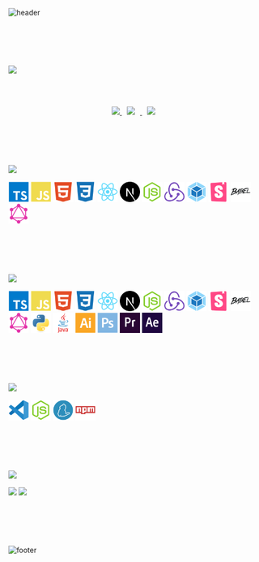 <!--Header-->
![header](https://capsule-render.vercel.app/api?type=slice&color=ff0000&height=300&section=header&text=Asi%20Hub&rotate=20&fontSize=70&fontAlign=75&fontAlignY=15&fontColor=ffffff&animation=blink)

<br><br><br><br>

<img src="https://capsule-render.vercel.app/api?type=rect&color=ffffff&height=80&section=header&text=Hello%20there&rotate=0&fontSize=30&fontAlign=22&fontAlignY=50&fontColor=ff0000&animation=fadeIn" />

<br><br>

<p align="center">
  <a href="https://hits.seeyoufarm.com">
    <img src="https://hits.seeyoufarm.com/api/count/incr/badge.svg?url=https%3A%2F%2Fgithub.com%2FHanui-Asi&count_bg=%23FF0000&title_bg=%23FF0000&icon=riotgames.svg&icon_color=%23FFFFFF&title=Watch&edge_flat=false" />
  </a>
  <a href="https://instagram.com/hanui_asi">
      <img 
          src="http://img.shields.io/badge/-Instagram-black?style=flat&logo=Instagram&link=https://instagram.com/hanui_asi/"
          style="height : auto; margin-left : 10px; margin-right : 10px;"/>
  </a>
  <a href="mailto:l.lise413@gmail.com">
      <img 
          src="https://img.shields.io/badge/l.lise413@gmail.com-d14836?style=flat-square&logo=Gmail&logoColor=white&link=mailto:l.lise413@gmail.com"
          style="height : auto; margin-left : 10px; margin-right : 10px;"/>
  </a>
</p>

<br><br><br><br>


<!--Skill----------------------------------------------------------------------------------------------->
<img src="https://capsule-render.vercel.app/api?type=rect&color=ff0000&height=40&section=header&text=Skills&rotate=0&fontSize=30&fontAlign=6.5&fontAlignY=50&fontColor=ffffff&animation=fadeIn" />

<p align="left">
  <!--TypeScipt-->
  <img src="https://github.com/devicons/devicon/blob/master/icons/typescript/typescript-plain.svg" title="TypeScript" **alt="TypeScript" width="40" height="40"/>
  <!--JavaScript-->
  <img src="https://github.com/devicons/devicon/blob/master/icons/javascript/javascript-plain.svg" title="JavaScript" **alt="JavaScript" width="40" height="40"/>
  <!--HTML5-->
  <img src="https://github.com/devicons/devicon/blob/master/icons/html5/html5-plain.svg" title="HTML5" **alt="HTML5" width="40" height="40"/>
  <!--CSS3-->
  <img src="https://github.com/devicons/devicon/blob/master/icons/css3/css3-plain.svg" title="CSS3" **alt="CSS3" width="40" height="40"/>
  <!--React-->
  <img src="https://github.com/devicons/devicon/blob/master/icons/react/react-original.svg" title="React" **alt="React" width="40" height="40"/>
  <!--Next.js-->
  <img src="https://github.com/devicons/devicon/blob/master/icons/nextjs/nextjs-original.svg" title="Next.js" **alt="Next.js" width="40" height="40"/>
  <!--Node.js-->
  <img src="https://github.com/devicons/devicon/blob/master/icons/nodejs/nodejs-plain.svg" title="Node.js" **alt="Node.js" width="40" height="40"/>
  <!--Redux-->
  <img src="https://github.com/devicons/devicon/blob/master/icons/redux/redux-original.svg" title="Redux" **alt="Redux" width="40" height="40"/>
  <!--Webpack-->
  <img src="https://github.com/devicons/devicon/blob/master/icons/webpack/webpack-original.svg" title="Webpack" **alt="Webpack" width="40" height="40"/>
  <!--Storybook-->
  <img src="https://github.com/devicons/devicon/blob/master/icons/storybook/storybook-original.svg" title="Storybook" **alt="Storybook" width="40" height="40"/>
  <!--Babel-->
  <img src="https://github.com/devicons/devicon/blob/master/icons/babel/babel-plain.svg" title="Babel" **alt="Babel" width="40" height="40"/>
  <!--GraphQL-->
  <img src="https://github.com/devicons/devicon/blob/master/icons/graphql/graphql-plain.svg" title="GraphQL" **alt="GraphQL" width="40" height="40"/>
</p>


<br><br><br><br>


<!--Leaning----------------------------------------------------------------------------------------------->
<img src="https://capsule-render.vercel.app/api?type=rect&color=ff0000&height=40&section=header&text=Leaning&rotate=0&fontSize=30&fontAlign=9&fontAlignY=50&fontColor=ffffff&animation=fadeIn" />

<p align="left">
  <!--TypeScipt-->
  <img src="https://github.com/devicons/devicon/blob/master/icons/typescript/typescript-plain.svg" title="TypeScript" **alt="TypeScript" width="40" height="40"/>
  <!--JavaScript-->
  <img src="https://github.com/devicons/devicon/blob/master/icons/javascript/javascript-plain.svg" title="JavaScript" **alt="JavaScript" width="40" height="40"/>
  <!--HTML5-->
  <img src="https://github.com/devicons/devicon/blob/master/icons/html5/html5-plain.svg" title="HTML5" **alt="HTML5" width="40" height="40"/>
  <!--CSS3-->
  <img src="https://github.com/devicons/devicon/blob/master/icons/css3/css3-plain.svg" title="CSS3" **alt="CSS3" width="40" height="40"/>
  <!--React-->
  <img src="https://github.com/devicons/devicon/blob/master/icons/react/react-original.svg" title="React" **alt="React" width="40" height="40"/>
  <!--Next.js-->
  <img src="https://github.com/devicons/devicon/blob/master/icons/nextjs/nextjs-original.svg" title="Next.js" **alt="Next.js" width="40" height="40"/>
  <!--Node.js-->
  <img src="https://github.com/devicons/devicon/blob/master/icons/nodejs/nodejs-plain.svg" title="Node.js" **alt="Node.js" width="40" height="40"/>
  <!--Redux-->
  <img src="https://github.com/devicons/devicon/blob/master/icons/redux/redux-original.svg" title="Redux" **alt="Redux" width="40" height="40"/>
  <!--Webpack-->
  <img src="https://github.com/devicons/devicon/blob/master/icons/webpack/webpack-original.svg" title="Webpack" **alt="Webpack" width="40" height="40"/>
  <!--Storybook-->
  <img src="https://github.com/devicons/devicon/blob/master/icons/storybook/storybook-original.svg" title="Storybook" **alt="Storybook" width="40" height="40"/>
  <!--Babel-->
  <img src="https://github.com/devicons/devicon/blob/master/icons/babel/babel-plain.svg" title="Babel" **alt="Babel" width="40" height="40"/>
  <!--GraphQL-->
  <img src="https://github.com/devicons/devicon/blob/master/icons/graphql/graphql-plain.svg" title="GraphQL" **alt="GraphQL" width="40" height="40"/>
  <!--Python-->
  <img src="https://github.com/devicons/devicon/blob/master/icons/python/python-original.svg" title="Python" **alt="Python" width="40" height="40"/>
  <!--Java-->
  <img src="https://github.com/devicons/devicon/blob/master/icons/java/java-original-wordmark.svg" title="Java" **alt="Java" width="40" height="40"/>
  <!--Illustrator-->
  <img src="https://github.com/devicons/devicon/blob/master/icons/illustrator/illustrator-plain.svg" title="Illustrator" **alt="Illustrator" width="40" height="40"/>
  <!--PhotoShop-->
  <img src="https://github.com/devicons/devicon/blob/master/icons/photoshop/photoshop-plain.svg" title="PhotoShop" **alt="PhotoShop" width="40" height="40"/>
  <!--PremierePro-->
  <img src="https://github.com/devicons/devicon/blob/master/icons/premierepro/premierepro-plain.svg" title="PremierePro" **alt="PremierePro" width="40" height="40"/>
  <!--AfterEffects-->
  <img src="https://github.com/devicons/devicon/blob/master/icons/aftereffects/aftereffects-plain.svg" title="AfterEffects" **alt="AfterEffects" width="40" height="40"/>
</p>


<br><br><br><br>


<!--Using----------------------------------------------------------------------------------------------->
<img src="https://capsule-render.vercel.app/api?type=rect&color=ff0000&height=40&section=header&text=Using&rotate=0&fontSize=30&fontAlign=7&fontAlignY=50&fontColor=ffffff&animation=fadeIn" />

<p align="left">
  <!--VSCode-->
  <img src="https://github.com/devicons/devicon/blob/master/icons/vscode/vscode-original.svg" title="VSCode" **alt="VSCode" width="40" height="40"/>
  <!--Node.js-->
  <img src="https://github.com/devicons/devicon/blob/master/icons/nodejs/nodejs-plain.svg" title="Node.js" **alt="Node.js" width="40" height="40"/>
  <!--yarn-->
  <img src="https://github.com/devicons/devicon/blob/master/icons/yarn/yarn-original.svg" title="yarn" **alt="yarn" width="40" height="40"/>
  <!--npm-->
  <img src="https://github.com/devicons/devicon/blob/master/icons/npm/npm-original-wordmark.svg" title="npm" **alt="npm" width="40" height="40"/>
</p>


<br><br><br><br>


<!--Stats----------------------------------------------------------------------------------------------->
<img src="https://capsule-render.vercel.app/api?type=rect&color=ff0000&height=40&section=header&text=Stats&rotate=0&fontSize=30&fontAlign=6.5&fontAlignY=50&fontColor=ffffff&animation=fadeIn" />

<p align="left">
  <img src="https://github-readme-stats.vercel.app/api/top-langs/?username=Hanui-Asi&title_color=ff0000&text_color=909090&border_color=ff0000&border_radius=null&card_width=425" />
  <img src="https://github-readme-stats.vercel.app/api?username=Hanui-Asi&show_icons=true&include_all_commits&title_color=ff0000&icon_color=ff0000&text_color=909090&border_color=ff0000&border_radius=null&custom_title=Asi%20GitHub%20Stats&card_width=425&line_height=40" />
</p>


<br><br><br><br>


<!--Footer----------------------------------------------------------------------------------------------->
![footer](https://capsule-render.vercel.app/api?type=slice&section=footer&color=ff0000&height=200&rotate=0)
